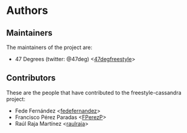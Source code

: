 # Authors

## Maintainers

The maintainers of the project are:

* 47 Degrees (twitter: @47deg) <[47degfreestyle](https://github.com/47degfreestyle)>

## Contributors

These are the people that have contributed to the freestyle-cassandra project:

* Fede Fernández <[fedefernandez](https://github.com/fedefernandez)>
* Francisco Pérez Paradas <[FPerezP](https://github.com/FPerezP)>
* Raúl Raja Martínez <[raulraja](https://github.com/raulraja)>